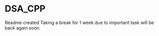 # DSA_CPP
Readme created
Taking a break for 1 week due to important task will be back again soon.


